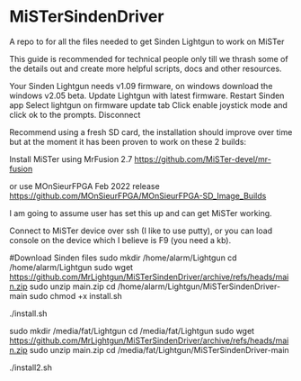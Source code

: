 # MiSTerSindenDriver
A repo to for all the files needed to get Sinden Lightgun to work on MiSTer

This guide is recommended for technical people only till we thrash some of the details out
and create more helpful scripts, docs and other resources.

Your Sinden Lightgun needs v1.09 firmware, on windows download the windows v2.05 beta.
Update Lightgun with latest firmware.
Restart Sinden app
Select lightgun on firmware update tab
Click enable joystick mode and click ok to the prompts.
Disconnect

Recommend using a fresh SD card, the installation should improve over time but at the moment
it has been proven to work on these 2 builds:

Install MiSTer using MrFusion 2.7 
https://github.com/MiSTer-devel/mr-fusion

or use MOnSieurFPGA Feb 2022 release
https://github.com/MOnSieurFPGA/MOnSieurFPGA-SD_Image_Builds

I am going to assume user has set this up and can get MiSTer working.

Connect to MiSTer device over ssh (I like to use putty), or you can load console on the device which I believe is F9 (you need a kb).

#Download Sinden files
sudo mkdir /home/alarm/Lightgun
cd /home/alarm/Lightgun
sudo wget https://github.com/MrLightgun/MiSTerSindenDriver/archive/refs/heads/main.zip
sudo unzip main.zip
cd /home/alarm/Lightgun/MiSTerSindenDriver-main
sudo chmod +x install.sh

./install.sh

sudo mkdir /media/fat/Lightgun
cd /media/fat/Lightgun
sudo wget https://github.com/MrLightgun/MiSTerSindenDriver/archive/refs/heads/main.zip
sudo unzip main.zip
cd /media/fat/Lightgun/MiSTerSindenDriver-main

./install2.sh





